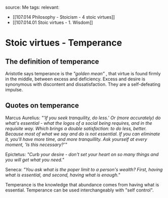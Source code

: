 source: Me
tags:
relevant:
- [[107.014 Philosophy - Stoicism - 4 stoic virtues]]
- [[107.014.01 Stoic virtues - 1. Wisdom]]

# Stoic virtues - Temperance


## The definition of temperance

Aristotle says temperance is the _"golden mean"_ , that virtue is found firmly in the middle, between excess and deficiency. Excess and desire is synonymous with discontent and dissatisfaction. They are a self-defeating impulse.

## Quotes on temperance

Marcus Aurelius: _"'If you seek tranquility, do less.' Or (more accurately) do what's essential - what the logos of a social being requires, and in the requisite way. Which brings a double satisfaction: to do less, better. Because most of what we say and do is not essential. If you can eliminate it, you'll have more time, and more tranquillity. Ask yourself at every moment, 'Is this necessary?'"_

Epictetus: _"Curb your desire - don't set your heart on so many things and you will get what you need."_

Seneca: _"You ask what is the poper limit to a person's wealth? First, having what is essential, and second, having what is enough."_

Temperance is the knowledge that abundance comes from having what is essential.
Temperance can be used interchangeably with "self control".
